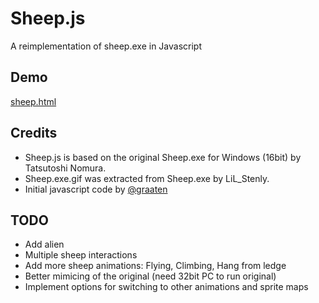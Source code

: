 Sheep.js
========
A reimplementation of sheep.exe in Javascript

Demo
----
[sheep.html](http://simeng.github.com/sheep.js/sheep.html)

Credits
-------
* Sheep.js is based on the original Sheep.exe for Windows (16bit) by Tatsutoshi Nomura.
* Sheep.exe.gif was extracted from Sheep.exe by LiL_Stenly.
* Initial javascript code by [@graaten](http://www.twitter.com/graaten)

TODO
----
 * Add alien
 * Multiple sheep interactions 
 * Add more sheep animations: Flying, Climbing, Hang from ledge
 * Better mimicing of the original (need 32bit PC to run original)
 * Implement options for switching to other animations and sprite maps


